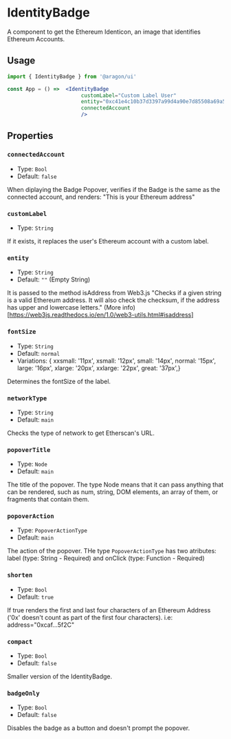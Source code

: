 # IdentityBadge

A component to get the Ethereum Identicon, an image that identifies Ethereum Accounts.

## Usage

```jsx
import { IdentityBadge } from '@aragon/ui'

const App = () =>  <IdentityBadge
                        customLabel="Custom Label User"
                        entity="0xc41e4c10b37d3397a99d4a90e7d85508a69a5c4c"
                        connectedAccount
                        />

```

## Properties

### `connectedAccount`

* Type: `Bool`
* Default: `false`

When diplaying the Badge Popover, verifies if the Badge is the same as the connected account, and renders: "This is your Ethereum address"

### `customLabel`

* Type: `String`

If it exists, it replaces the user's Ethereum account with a custom label.

### `entity`

* Type: `String`
* Default: `""` (Empty String)

It is passed to the method isAddress from Web3.js 
"Checks if a given string is a valid Ethereum address. It will also check the checksum, if the address has upper and lowercase letters." (More info)[https://web3js.readthedocs.io/en/1.0/web3-utils.html#isaddress]

### `fontSize`

* Type: `String`
* Default: `normal`
* Variations:  {
  xxsmall: '11px',
  xsmall: '12px',
  small: '14px',
  normal: '15px',
  large: '16px',
  xlarge: '20px',
  xxlarge: '22px',
  great: '37px',}

Determines the fontSize of the label.

### `networkType`

* Type: `String`
* Default: `main`

Checks the type of network to get Etherscan's URL.

### `popoverTitle`

* Type: `Node`
* Default: `main`

The title of the popover. The type Node means that it can pass anything that can be rendered, such as num, string, DOM elements, an array of them, or fragments that contain them.

### `popoverAction`

* Type: `PopoverActionType` 
* Default: `main`

The action of the popover. THe type `PopoverActionType` has two atributes: label (type: String - Required) and onClick (type: Function - Required)

### `shorten`

* Type: `Bool` 
* Default: `true`

If true renders the first and last four characters of an Ethereum Address ('0x' doesn't count as part of the first four characters). i.e: address="0xcaf…5f2C"

### `compact`

* Type: `Bool` 
* Default: `false`

Smaller version of the IdentityBadge.

### `badgeOnly`

* Type: `Bool` 
* Default: `false`

Disables the badge as a button and doesn't prompt the popover.

